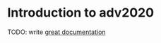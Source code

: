 # Introduction to adv2020

TODO: write [great documentation](http://jacobian.org/writing/what-to-write/)
